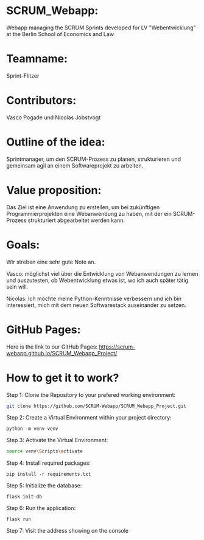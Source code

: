# SCRUM_Webapp:
Webapp managing the SCRUM Sprints developed for LV "Webentwicklung" at the Berlin School of Economics and Law

# Teamname:
Sprint-Flitzer

# Contributors: 
Vasco Pogade und Nicolas Jobstvogt

# Outline of the idea:
Sprintmanager, um den SCRUM-Prozess zu planen, strukturieren und gemeinsam agil an einem Softwareprojekt zu arbeiten.
# Value proposition: 
Das Ziel ist eine Anwendung zu erstellen, um bei zukünftigen Programmierprojekten eine Webanwendung zu haben, mit der ein SCRUM-Prozess strukturiert abgearbeitet werden kann. 

# Goals: 
Wir streben eine sehr gute Note an.
<p>Vasco: möglichst viel über die Entwicklung von Webanwendungen zu lernen und auszutesten, ob Webentwicklung etwas ist, wo ich auch später tätig sein will.</p>
<p>Nicolas: Ich möchte meine Python-Kenntnisse verbessern und ich bin interessiert, mich mit dem neuen Softwarestack auseinander zu setzen.</p>

# GitHub Pages:  
Here is the link to our GitHub Pages: https://scrum-webapp.github.io/SCRUM_Webapp_Project/

# How to get it to work?

Step 1: Clone the Repository to your prefered working environment:
```bash
git clone https://github.com/SCRUM-Webapp/SCRUM_Webapp_Project.git
```
Step 2: Create a Virtual Environment within your project directory:
```
python -m venv venv
```
Step 3: Activate the Virtual Environment:
```bash
source venv\Scripts\activate
```
Step 4: Install required packages:
```
pip install -r requirements.txt
```
Step 5: Initialize the database:
```
flask init-db
```
Step 6: Run the application:
```
flask run
```
Step 7: Visit the address showing on the console
